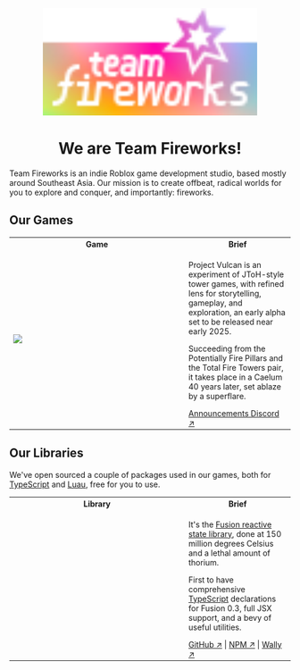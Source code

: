 <div align="center">
  <img
    src="https://raw.githubusercontent.com/team-fireworks/.github/main/profile/assets/full-color.svg?token=GHSAT0AAAAAACSIRLW3LGT7GTDX3CK6NOIAZU7OJ3A"
    width="384px"
  />
  <h1>We are Team Fireworks!</h1>
</div>

Team Fireworks is an indie Roblox game development studio, based mostly around
Southeast Asia. Our mission is to create offbeat, radical worlds for you to
explore and conquer, and importantly: fireworks.

## Our Games

<table align="center">
    <tr>
        <th width="300px">Game</th>
        <th>Brief</th>
    </tr>
    <tr>
        <td>
            <img src="https://github.com/user-attachments/assets/9c89fca0-9b3f-4820-983f-395a711bce83"/>
        </td>
        <td>
            <p>
                Project Vulcan is an experiment of JToH-style tower games, with refined lens for storytelling,
                gameplay, and exploration, an early alpha set to be released near early 2025.
            </p>
            <p>
                Succeeding from the Potentially Fire Pillars and the Total Fire Towers pair, it takes place
                in a Caelum 40 years later, set ablaze by a superflare.
            </p>
            <a href="https://discord.gg/cv4HgDkQxb">Announcements Discord ↗</a>
        </td>
    </tr>
</table>

## Our Libraries

We've open sourced a couple of packages used in our games, both for <a
href="https://roblox-ts.com/">TypeScript</a> and <a
href="https://luau-lang.org/">Luau</a>, free for you to use.

<table align="center">
    <tr>
        <th width="300px">Library</th>
        <th>Brief</th>
    </tr>
    <tr>
        <td/>
        <td>
            <p>
              It's the <a href="https://github.com/dphfox/Fusion">Fusion reactive state library</a>, done at 150 million
              degrees Celsius and a lethal amount of thorium.
            </p>
            <p>
              First to have comprehensive <a href="https://roblox-ts.com/">TypeScript</a> declarations for Fusion 0.3, full JSX
              support, and a bevy of useful utilities.
            </p>
            <a href="https://github.com/team-fireworks/hotfusion">GitHub ↗</a> |
            <a href="https://www.npmjs.com/package/@rbxts/hotfusion">NPM ↗</a> |
            <a href="https://wally.run/package/znotfireman/hotfusion">Wally ↗</a>
        </td>
    </tr>
</table>
